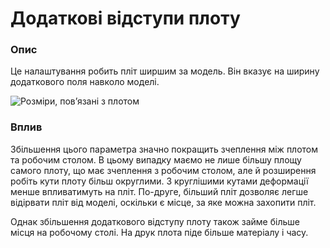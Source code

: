 Додаткові відступи плоту
====

### **Опис**

Це налаштування робить пліт ширшим за модель. Він вказує на ширину додаткового поля навколо моделі.

![Розміри, пов’язані з плотом](../images/raft_dimensions.svg)

### **Вплив**

Збільшення цього параметра значно покращить зчеплення між плотом та робочим столом. В цьому випадку маємо не лише більшу площу самого плоту, що має зчеплення з робочим столом, але й розширення робіть кути плоту більш округлими. З круглішими кутами деформації менше впливатимуть на пліт. По-друге, більший пліт дозволяє легше відірвати пліт від моделі, оскільки є місце, за яке можна захопити пліт.

Однак збільшення додаткового відступу плоту також займе більше місця на робочому столі. На друк плота піде більше матеріалу і часу.
